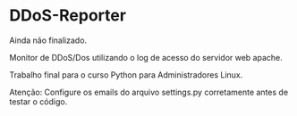 DDoS-Reporter
=============

Ainda não finalizado.

Monitor de DDoS/Dos utilizando o log de acesso do servidor web apache.

Trabalho final para o curso Python para Administradores Linux.

Atenção:
    Configure os emails do arquivo settings.py corretamente antes de testar o código.    